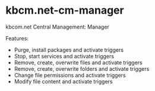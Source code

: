 # kbcm.net-cm-manager
kbcom.net Central Management: Manager

Features:
- Purge, install packages and activate triggers
- Stop, start services and activate triggers
- Remove, create, overwrite files and activate triggers
- Remove, create, overwrite folders and activate triggers
- Change file permissions and activate triggers
- Modify file content and activate triggers

